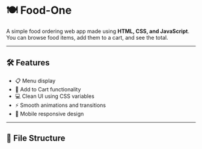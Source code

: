 # 🍽️ Food-One

A simple food ordering web app made using **HTML, CSS, and JavaScript**. You can browse food items, add them to a cart, and see the total.

---

## 🛠️ Features

- 📋 Menu display
- 🛒 Add to Cart functionality
- 💻 Clean UI using CSS variables
- ⚡ Smooth animations and transitions
- 📱 Mobile responsive design

---

## 📁 File Structure
